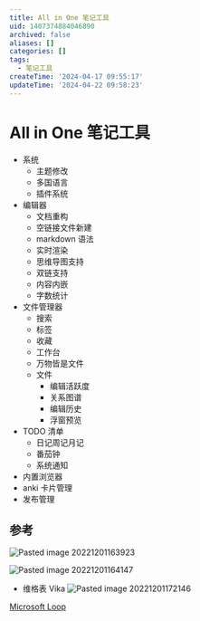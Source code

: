 ```yaml
---
title: All in One 笔记工具
uid: 1407374884046890
archived: false
aliases: []
categories: []
tags:
  - 笔记工具
createTime: '2024-04-17 09:55:17'
updateTime: '2024-04-22 09:58:23'
---
```


# All in One 笔记工具

- 系统
  - 主题修改
  - 多国语言
  - 插件系统
- 编辑器
  - 文档重构
  - 空链接文件新建
  - markdown 语法
  - 实时渲染
  - 思维导图支持
  - 双链支持
  - 内容内嵌
  - 字数统计
- 文件管理器
  - 搜索
  - 标签
  - 收藏
  - 工作台
  - 万物皆是文件
  - 文件
    - 编辑活跃度
    - 关系图谱
    - 编辑历史
    - 浮窗预览
- TODO 清单
  - 日记周记月记
  - 番茄钟
  - 系统通知
- 内置浏览器
- anki 卡片管理
- 发布管理

## 参考

![Pasted image 20221201163923](Pasted%20image%2020221201163923.png)

![Pasted image 20221201164147](Pasted%20image%2020221201164147.png)

- 维格表 Vika
![Pasted image 20221201172146](Pasted%20image%2020221201172146.png)

[Microsoft Loop](https://dev.loop.microsoft.com/learn)
